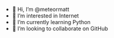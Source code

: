 - 👋 Hi, I’m @meteormatt
- 👀 I’m interested in Internet
- 🌱 I’m currently learning Python
- 💞️ I’m looking to collaborate on GitHub

<!---
meteormatt/meteormatt is a ✨ special ✨ repository because its `README.md` (this file) appears on your GitHub profile.
You can click the Preview link to take a look at your changes.
--->
